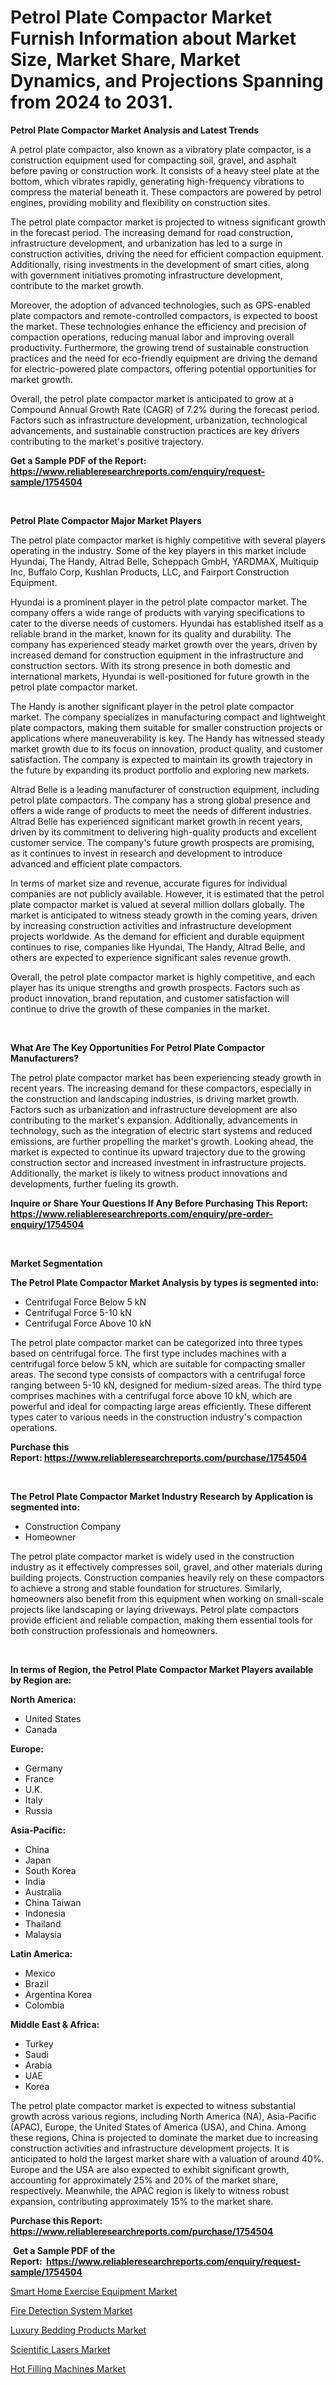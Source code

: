 <p><h1>Petrol Plate Compactor Market Furnish Information about Market Size, Market Share, Market Dynamics, and Projections Spanning from 2024 to 2031.</h1></p><p><strong>Petrol Plate Compactor Market Analysis and Latest Trends</strong></p>
<p><p>A petrol plate compactor, also known as a vibratory plate compactor, is a construction equipment used for compacting soil, gravel, and asphalt before paving or construction work. It consists of a heavy steel plate at the bottom, which vibrates rapidly, generating high-frequency vibrations to compress the material beneath it. These compactors are powered by petrol engines, providing mobility and flexibility on construction sites.</p><p>The petrol plate compactor market is projected to witness significant growth in the forecast period. The increasing demand for road construction, infrastructure development, and urbanization has led to a surge in construction activities, driving the need for efficient compaction equipment. Additionally, rising investments in the development of smart cities, along with government initiatives promoting infrastructure development, contribute to the market growth.</p><p>Moreover, the adoption of advanced technologies, such as GPS-enabled plate compactors and remote-controlled compactors, is expected to boost the market. These technologies enhance the efficiency and precision of compaction operations, reducing manual labor and improving overall productivity. Furthermore, the growing trend of sustainable construction practices and the need for eco-friendly equipment are driving the demand for electric-powered plate compactors, offering potential opportunities for market growth.</p><p>Overall, the petrol plate compactor market is anticipated to grow at a Compound Annual Growth Rate (CAGR) of 7.2% during the forecast period. Factors such as infrastructure development, urbanization, technological advancements, and sustainable construction practices are key drivers contributing to the market's positive trajectory.</p></p>
<p><strong>Get a Sample PDF of the Report:&nbsp; <a href="https://www.reliableresearchreports.com/enquiry/request-sample/1754504">https://www.reliableresearchreports.com/enquiry/request-sample/1754504</a></strong></p>
<p>&nbsp;</p>
<p><strong>Petrol Plate Compactor Major Market Players</strong></p>
<p><p>The petrol plate compactor market is highly competitive with several players operating in the industry. Some of the key players in this market include Hyundai, The Handy, Altrad Belle, Scheppach GmbH, YARDMAX, Multiquip Inc, Buffalo Corp, Kushlan Products, LLC, and Fairport Construction Equipment.</p><p>Hyundai is a prominent player in the petrol plate compactor market. The company offers a wide range of products with varying specifications to cater to the diverse needs of customers. Hyundai has established itself as a reliable brand in the market, known for its quality and durability. The company has experienced steady market growth over the years, driven by increased demand for construction equipment in the infrastructure and construction sectors. With its strong presence in both domestic and international markets, Hyundai is well-positioned for future growth in the petrol plate compactor market.</p><p>The Handy is another significant player in the petrol plate compactor market. The company specializes in manufacturing compact and lightweight plate compactors, making them suitable for smaller construction projects or applications where maneuverability is key. The Handy has witnessed steady market growth due to its focus on innovation, product quality, and customer satisfaction. The company is expected to maintain its growth trajectory in the future by expanding its product portfolio and exploring new markets.</p><p>Altrad Belle is a leading manufacturer of construction equipment, including petrol plate compactors. The company has a strong global presence and offers a wide range of products to meet the needs of different industries. Altrad Belle has experienced significant market growth in recent years, driven by its commitment to delivering high-quality products and excellent customer service. The company's future growth prospects are promising, as it continues to invest in research and development to introduce advanced and efficient plate compactors.</p><p>In terms of market size and revenue, accurate figures for individual companies are not publicly available. However, it is estimated that the petrol plate compactor market is valued at several million dollars globally. The market is anticipated to witness steady growth in the coming years, driven by increasing construction activities and infrastructure development projects worldwide. As the demand for efficient and durable equipment continues to rise, companies like Hyundai, The Handy, Altrad Belle, and others are expected to experience significant sales revenue growth.</p><p>Overall, the petrol plate compactor market is highly competitive, and each player has its unique strengths and growth prospects. Factors such as product innovation, brand reputation, and customer satisfaction will continue to drive the growth of these companies in the market.</p></p>
<p>&nbsp;</p>
<p><strong>What Are The Key Opportunities For Petrol Plate Compactor Manufacturers?</strong></p>
<p><p>The petrol plate compactor market has been experiencing steady growth in recent years. The increasing demand for these compactors, especially in the construction and landscaping industries, is driving market growth. Factors such as urbanization and infrastructure development are also contributing to the market's expansion. Additionally, advancements in technology, such as the integration of electric start systems and reduced emissions, are further propelling the market's growth. Looking ahead, the market is expected to continue its upward trajectory due to the growing construction sector and increased investment in infrastructure projects. Additionally, the market is likely to witness product innovations and developments, further fueling its growth.</p></p>
<p><strong>Inquire or Share Your Questions If Any Before Purchasing This Report: <a href="https://www.reliableresearchreports.com/enquiry/pre-order-enquiry/1754504">https://www.reliableresearchreports.com/enquiry/pre-order-enquiry/1754504</a></strong></p>
<p>&nbsp;</p>
<p><strong>Market Segmentation</strong></p>
<p><strong>The Petrol Plate Compactor Market Analysis by types is segmented into:</strong></p>
<p><ul><li>Centrifugal Force Below 5 kN</li><li>Centrifugal Force 5-10 kN</li><li>Centrifugal Force Above 10 kN</li></ul></p>
<p><p>The petrol plate compactor market can be categorized into three types based on centrifugal force. The first type includes machines with a centrifugal force below 5 kN, which are suitable for compacting smaller areas. The second type consists of compactors with a centrifugal force ranging between 5-10 kN, designed for medium-sized areas. The third type comprises machines with a centrifugal force above 10 kN, which are powerful and ideal for compacting large areas efficiently. These different types cater to various needs in the construction industry's compaction operations.</p></p>
<p><strong>Purchase this Report:&nbsp;<a href="https://www.reliableresearchreports.com/purchase/1754504">https://www.reliableresearchreports.com/purchase/1754504</a></strong></p>
<p>&nbsp;</p>
<p><strong>The Petrol Plate Compactor Market Industry Research by Application is segmented into:</strong></p>
<p><ul><li>Construction Company</li><li>Homeowner</li></ul></p>
<p><p>The petrol plate compactor market is widely used in the construction industry as it effectively compresses soil, gravel, and other materials during building projects. Construction companies heavily rely on these compactors to achieve a strong and stable foundation for structures. Similarly, homeowners also benefit from this equipment when working on small-scale projects like landscaping or laying driveways. Petrol plate compactors provide efficient and reliable compaction, making them essential tools for both construction professionals and homeowners.</p></p>
<p>&nbsp;</p>
<p><strong>In terms of Region, the Petrol Plate Compactor Market Players available by Region are:</strong></p>
<p>
    <p> <strong> North America: </strong>
        <ul>
            <li>United States</li>
            <li>Canada</li>
        </ul>
        </p> 
    <p> <strong> Europe: </strong>
        <ul>
            <li>Germany</li>
            <li>France</li>
            <li>U.K.</li>
            <li>Italy</li>
            <li>Russia</li>
        </ul>
        </p> 
    <p> <strong> Asia-Pacific: </strong>
        <ul>
            <li>China</li>
            <li>Japan</li>
            <li>South Korea</li>
            <li>India</li>
            <li>Australia</li>
            <li>China Taiwan</li>
            <li>Indonesia</li>
            <li>Thailand</li>
            <li>Malaysia</li>
        </ul>
        </p> 
    <p> <strong> Latin America: </strong>
        <ul>
            <li>Mexico</li>
            <li>Brazil</li>
            <li>Argentina Korea</li>
            <li>Colombia</li>
        </ul>
        </p> 
    <p> <strong> Middle East & Africa: </strong>
        <ul>
            <li>Turkey</li>
            <li>Saudi</li>
            <li>Arabia</li>
            <li>UAE</li>
            <li>Korea</li>
        </ul>
    </p>
    </p>
<p><p>The petrol plate compactor market is expected to witness substantial growth across various regions, including North America (NA), Asia-Pacific (APAC), Europe, the United States of America (USA), and China. Among these regions, China is projected to dominate the market due to increasing construction activities and infrastructure development projects. It is anticipated to hold the largest market share with a valuation of around 40%. Europe and the USA are also expected to exhibit significant growth, accounting for approximately 25% and 20% of the market share, respectively. Meanwhile, the APAC region is likely to witness robust expansion, contributing approximately 15% to the market share.</p></p>
<p><strong>Purchase this Report: <a href="https://www.reliableresearchreports.com/purchase/1754504">https://www.reliableresearchreports.com/purchase/1754504</a></strong></p>
<p>&nbsp;<strong>Get a Sample PDF of the Report:&nbsp;&nbsp;<a href="https://www.reliableresearchreports.com/enquiry/request-sample/1754504">https://www.reliableresearchreports.com/enquiry/request-sample/1754504</a></strong></p>
<p><strong></strong></p>
<p><p><a href="https://medium.com/@charvi.reportprime/smart-home-exercise-equipment-market-analysis-and-sze-forecasted-for-period-from-2023-to-2030-f30fcdf3ed08">Smart Home Exercise Equipment Market</a></p><p><a href="https://medium.com/p/4d5c0cf82059/edit">Fire Detection System Market</a></p><p><a href="https://medium.com/@charvi.reportprime/luxury-bedding-products-market-size-and-market-trends-complete-industry-overview-2023-to-2030-7fb8fe2e4a90">Luxury Bedding Products Market</a></p><p><a href="https://github.com/rahu1503/Market-Research-Report-List-2/blob/main/scientific-lasers-market.md">Scientific Lasers Market</a></p><p><a href="https://github.com/rahu1501/Market-Research-Report-List-2/blob/main/hot-filling-machines-market.md">Hot Filling Machines Market</a></p></p>